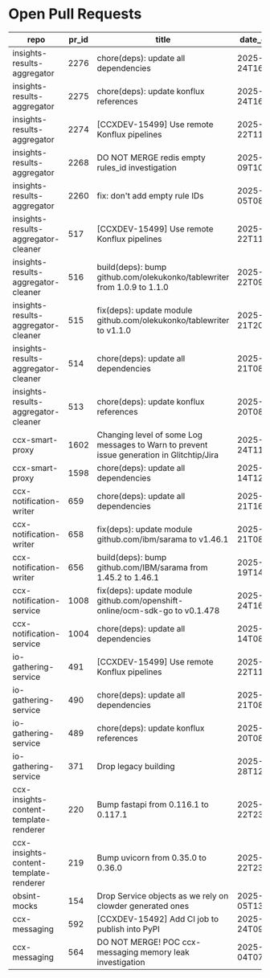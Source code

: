 # Open Pull Requests
repo | pr_id | title | date_created | url | author | ci_status
---|---|---|---|---|---|---
insights-results-aggregator | 2276 | chore(deps): update all dependencies | 2025-09-24T16:47:52Z | https://github.com/RedHatInsights/insights-results-aggregator/pull/2276 | app/red-hat-konflux | failed
insights-results-aggregator | 2275 | chore(deps): update konflux references | 2025-09-24T16:41:37Z | https://github.com/RedHatInsights/insights-results-aggregator/pull/2275 | app/red-hat-konflux | failed
insights-results-aggregator | 2274 | [CCXDEV-15499] Use remote Konflux pipelines | 2025-09-22T11:30:57Z | https://github.com/RedHatInsights/insights-results-aggregator/pull/2274 | ikerreyes | failed
insights-results-aggregator | 2268 | DO NOT MERGE redis empty rules_id investigation | 2025-09-09T10:22:37Z | https://github.com/RedHatInsights/insights-results-aggregator/pull/2268 | Jakub007d | failed
insights-results-aggregator | 2260 | fix: don't add empty rule IDs | 2025-09-05T08:18:51Z | https://github.com/RedHatInsights/insights-results-aggregator/pull/2260 | juandspy | ok
insights-results-aggregator-cleaner | 517 | [CCXDEV-15499] Use remote Konflux pipelines | 2025-09-22T11:29:32Z | https://github.com/RedHatInsights/insights-results-aggregator-cleaner/pull/517 | ikerreyes | failed
insights-results-aggregator-cleaner | 516 | build(deps): bump github.com/olekukonko/tablewriter from 1.0.9 to 1.1.0 | 2025-09-22T09:38:48Z | https://github.com/RedHatInsights/insights-results-aggregator-cleaner/pull/516 | app/dependabot | failed
insights-results-aggregator-cleaner | 515 | fix(deps): update module github.com/olekukonko/tablewriter to v1.1.0 | 2025-09-21T20:25:50Z | https://github.com/RedHatInsights/insights-results-aggregator-cleaner/pull/515 | app/red-hat-konflux | failed
insights-results-aggregator-cleaner | 514 | chore(deps): update all dependencies | 2025-09-21T08:31:52Z | https://github.com/RedHatInsights/insights-results-aggregator-cleaner/pull/514 | app/red-hat-konflux | failed
insights-results-aggregator-cleaner | 513 | chore(deps): update konflux references | 2025-09-20T08:43:30Z | https://github.com/RedHatInsights/insights-results-aggregator-cleaner/pull/513 | app/red-hat-konflux | failed
ccx-smart-proxy | 1602 | Changing level of some Log messages to Warn to prevent issue generation in Glitchtip/Jira | 2025-09-24T11:16:49Z | https://github.com/RedHatInsights/insights-results-smart-proxy/pull/1602 | Jakub007d | failed
ccx-smart-proxy | 1598 | chore(deps): update all dependencies | 2025-09-14T12:40:46Z | https://github.com/RedHatInsights/insights-results-smart-proxy/pull/1598 | app/red-hat-konflux | failed
ccx-notification-writer | 659 | chore(deps): update all dependencies | 2025-09-21T16:34:44Z | https://github.com/RedHatInsights/ccx-notification-writer/pull/659 | app/red-hat-konflux | failed
ccx-notification-writer | 658 | fix(deps): update module github.com/ibm/sarama to v1.46.1 | 2025-09-21T08:26:55Z | https://github.com/RedHatInsights/ccx-notification-writer/pull/658 | app/red-hat-konflux | failed
ccx-notification-writer | 656 | build(deps): bump github.com/IBM/sarama from 1.45.2 to 1.46.1 | 2025-09-19T14:06:52Z | https://github.com/RedHatInsights/ccx-notification-writer/pull/656 | app/dependabot | failed
ccx-notification-service | 1008 | fix(deps): update module github.com/openshift-online/ocm-sdk-go to v0.1.478 | 2025-09-24T16:42:53Z | https://github.com/RedHatInsights/ccx-notification-service/pull/1008 | app/red-hat-konflux | failed
ccx-notification-service | 1004 | chore(deps): update all dependencies | 2025-09-14T08:24:33Z | https://github.com/RedHatInsights/ccx-notification-service/pull/1004 | app/red-hat-konflux | failed
io-gathering-service | 491 | [CCXDEV-15499] Use remote Konflux pipelines | 2025-09-22T11:39:14Z | https://github.com/RedHatInsights/insights-operator-gathering-conditions-service/pull/491 | ikerreyes | failed
io-gathering-service | 490 | chore(deps): update all dependencies | 2025-09-21T08:49:32Z | https://github.com/RedHatInsights/insights-operator-gathering-conditions-service/pull/490 | app/red-hat-konflux | failed
io-gathering-service | 489 | chore(deps): update konflux references | 2025-09-20T08:43:25Z | https://github.com/RedHatInsights/insights-operator-gathering-conditions-service/pull/489 | app/red-hat-konflux | failed
io-gathering-service | 371 | Drop legacy building | 2025-03-28T12:35:04Z | https://github.com/RedHatInsights/insights-operator-gathering-conditions-service/pull/371 | ikerreyes | failed
ccx-insights-content-template-renderer | 220 | Bump fastapi from 0.116.1 to 0.117.1 | 2025-09-22T23:06:07Z | https://github.com/RedHatInsights/insights-content-template-renderer/pull/220 | app/dependabot | failed
ccx-insights-content-template-renderer | 219 | Bump uvicorn from 0.35.0 to 0.36.0 | 2025-09-22T23:06:02Z | https://github.com/RedHatInsights/insights-content-template-renderer/pull/219 | app/dependabot | failed
obsint-mocks | 154 | Drop Service objects as we rely on clowder generated ones | 2025-09-05T13:57:45Z | https://github.com/RedHatInsights/obsint-mocks/pull/154 | ikerreyes | ok
ccx-messaging | 592 | [CCXDEV-15492] Add CI job to publish into PyPI | 2025-09-24T09:44:25Z | https://github.com/RedHatInsights/insights-ccx-messaging/pull/592 | joselsegura | failed
ccx-messaging | 564 | DO NOT MERGE! POC ccx-messaging memory leak investigation | 2025-08-04T07:55:03Z | https://github.com/RedHatInsights/insights-ccx-messaging/pull/564 | Jakub007d | failed

